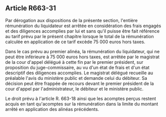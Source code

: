 Article R663-31
----
Par dérogation aux dispositions de la présente section, l'entière rémunération
du liquidateur est arrêtée en considération des frais engagés et des diligences
accomplies par lui et sans qu'il puisse être fait référence au tarif prévu par
le présent chapitre lorsque le total de la rémunération calculée en application
de ce tarif excède 75 000 euros hors taxes.

Dans le cas prévu au premier alinéa, la rémunération du liquidateur, qui ne peut
être inférieure à 75 000 euros hors taxes, est arrêtée par le magistrat de la
cour d'appel délégué à cette fin par le premier président, sur proposition du
juge-commissaire, au vu d'un état de frais et d'un état descriptif des
diligences accomplies. Le magistrat délégué recueille au préalable l'avis du
ministère public et demande celui du débiteur. Sa décision peut être frappée de
recours devant le premier président de la cour d'appel par l'administrateur, le
débiteur et le ministère public.

Le droit prévu à l'article R. 663-18 ainsi que les acomptes perçus restent
acquis en tant qu'acomptes sur la rémunération dans la limite du montant arrêté
en application des alinéas précédents.
